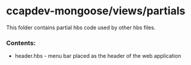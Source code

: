 # ccapdev-mongoose/views/partials

This folder contains partial hbs code used by other hbs files.

### Contents:
- header.hbs - menu bar placed as the header of the web application
